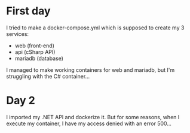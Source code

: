 # First day <br />
I tried to make a docker-compose.yml which is supposed to create my 3 services:
- web (front-end)
- api (cSharp API)
- mariadb (database)

I managed to make working containers for web and mariadb, but I'm struggling with the C# container...

# Day 2 <br />
I imported my .NET API and dockerize it. But for some reasons, when I execute my container, I have my access denied with an error 500...
